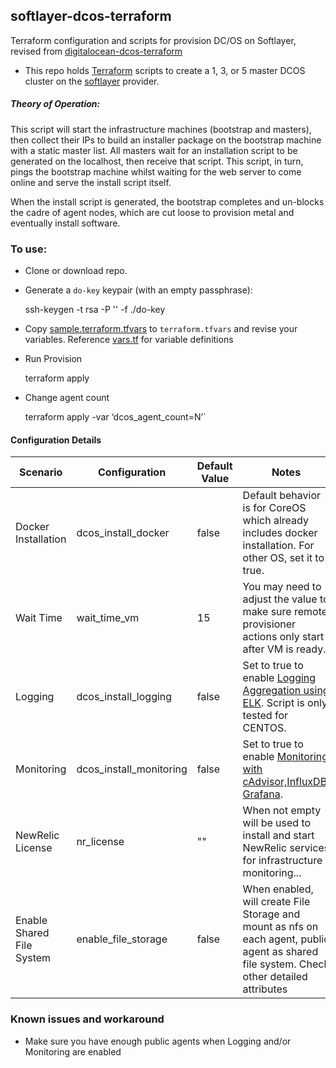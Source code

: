 ## softlayer-dcos-terraform

Terraform configuration and scripts for provision DC/OS on Softlayer, revised from [digitalocean-dcos-terraform](https://github.com/jmarhee/digitalocean-dcos-terraform)

* This repo holds [Terraform](https://www.terraform.io/) scripts to create a 1, 3, or 5 master DCOS cluster on the [softlayer](https://softlayer.com/) provider.

##### Theory of Operation:

This script will start the infrastructure machines (bootstrap and masters),
then collect their IPs to build an installer package on the bootstrap machine
with a static master list. All masters wait for an installation script to be
generated on the localhost, then receive that script. This script, in turn,
pings the bootstrap machine whilst waiting for the web server to come online
and serve the install script itself.

When the install script is generated, the bootstrap completes and un-blocks
the cadre of agent nodes, which are  cut loose to provision metal and
eventually install software.



### To use:

* Clone or download repo.

* Generate a `do-key` keypair (with an empty passphrase):

	ssh-keygen -t rsa -P '' -f ./do-key

* Copy [sample.terraform.tfvars](./sample.terraform.tfvars) to `terraform.tfvars` and revise your variables. Reference [vars.tf](./vars.tf) for variable definitions

* Run Provision

	terraform apply

* Change agent count

	terraform apply -var ‘dcos_agent_count=N’` 
	
#### Configuration Details

| Scenario | Configuration | Default Value | Notes|
|----------|---------------|-------|------|
|Docker Installation | dcos_install_docker |false| Default behavior is for CoreOS which already includes docker installation. For other OS, set it to true.|
|Wait Time|wait_time_vm|15| You may need to adjust the value to make sure remote provisioner actions only start after VM is ready.|
|Logging| dcos_install_logging|false | Set to true to enable [Logging Aggregation using ELK](./logging/README.md). Script is only tested for CENTOS. |
|Monitoring| dcos_install_monitoring|false | Set to true to enable [Monitoring with cAdvisor,InfluxDB, Grafana](./monitoring/README.md).|
|NewRelic License | nr_license |""| When not empty will be used to install and start NewRelic services for infrastructure monitoring...|
|Enable Shared File System| enable_file_storage |false | When enabled, will create File Storage and mount as nfs on each agent, public agent as shared file system. Check other detailed attributes

### Known issues and workaround

* Make sure you have enough public agents when Logging and/or Monitoring are enabled


